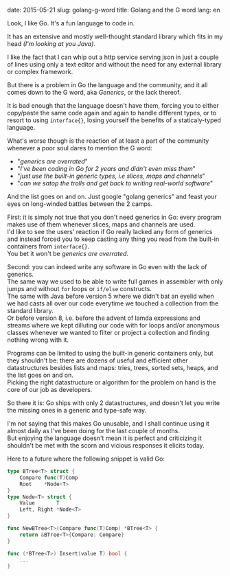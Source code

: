 date: 2015-05-21
slug: golang-g-word
title: Golang and the G word
lang: en

Look, I like Go.
It's a fun language to code in.

It has an extensive and mostly well-thought standard library which fits in my head *(I'm looking at you Java)*.

I like the fact that I can whip out a http service serving json in just a couple of lines using only a text editor and without the need for any external library or complex framework.

But there is a problem in Go the language and the community, and it all comes down to the G word, aka *Generics*, or the lack thereof.

It is bad enough that the language doesn't have them, forcing you to either copy/paste the same code again and again to handle different types, or to resort to using `interface{}`, losing yourself the benefits of a staticaly-typed language.  

What's worse though is the reaction of at least a part of the community whenever a poor soul dares to mention the G word:

* "*generics are overrated*"
* "*I've been coding in Go for 2 years and didn't even miss them*"
* "*just use the built-in generic types, i.e slices, maps and channels*"
* "*can we satop the trolls and get back to writing real-world software*"

And the list goes on and on.
Just google "golang generics" and feast your eyes on long-winded battles between the 2 camps.

First: it is simply not true that you don't need generics in Go:
every program makes use of them whenever slices, maps and channels are used.  
I'd like to see the users' reaction if Go really lacked any form of generics and instead forced you to keep casting any thing you read from the built-in containers from `interface{}`.  
You bet it won't be *generics are overrated*.

Second: you can indeed write any software in Go even with the lack of generics.  
The same way we used to be able to write full games in assembler with only jumps and without `for` loops or `if/else` constructs.  
The same with Java before version 5 where we didn't bat an eyelid when we had casts all over our code everytime we touched a collection from the standard library.  
Or before version 8, i.e. before the advent of lamda expressions and streams where we kept dilluting our code with for loops and/or anonymous classes whenever we wanted to filter or project a collection and finding nothing wrong with it.

Programs can be limited to using the built-in generic containers only, but they shouldn't be: there are dozens of useful and efficient other datastructures besides lists and maps: tries, trees, sorted sets, heaps, and the list goes on and on.  
Picking the right datastructure or algorithm for the problem on hand is the core of our job as developers.

So there it is: Go ships with only 2 datastructures, and doesn't let you write the missing ones in a generic and type-safe way.

I'm not saying that this makes Go unusable, and I shall continue using it almost daily as I've been doing for the last couple of months.  
But enjoying the language doesn't mean it is perfect and criticizing it shouldn't be met with the scorn and vicious responses it elicits today.  

Here to a future where the following snippet is valid Go:

```go
type BTree<T> struct {
    Compare func(T)Comp
    Root    *Node<T> 
}
type Node<T> struct {
    Value       T
    Left, Right *Node<T>
}

func NewBTree<T>(Compare func(T)Comp) *BTree<T> {
    return &BTree<T>{Compare: Compare}
}

func (*BTree<T>) Insert(value T) bool {
    ...
}
```